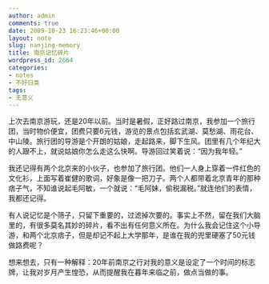 ```yaml
---
author: admin
comments: true
date: 2009-10-23 16:23:46+00:00
layout: note
slug: nanjing-memory
title: 南京记忆碎片
wordpress_id: 2664
categories:
- notes
- 不好归类
tags:
- 无意义
---
```


上次去南京游玩，还是20年以前。当时是暑假，正好路过南京，我参加一个旅行团，当时物价便宜，团费只要6元钱，游览的景点包括玄武湖、莫愁湖、雨花台、中山陵。旅行团的导游是个开朗的姑娘，走起路来，脚下生风。团里有几个年纪大的人跟不上，就说姑娘你怎么走这么快啊。导游回过笑着说：“因为我年轻。”

我还记得有两个北京来的小伙子，也参加了旅行团。他们一人身上穿着一件红色的文化衫，上面写着崔健的歌词，好象是像一把刀子。两个人都带着北京青年的那种痞子气，不知谁说起毛阿敏，一个就说：“毛阿妹，偷税漏税。”就连他们的表情，我都还记得。

有人说记忆是个筛子，只留下重要的，过滤掉次要的。事实上不然，留在我们大脑里的，有很多莫名其妙的碎片，看不出有任何意义所在。为什么我会记住这个小导游，和两个北京痞子，但是却记不起上大学那年，是谁在我的兜里硬塞了50元钱做路费呢？

想来想去，只有一种解释：20年前南京之行对我的意义是设定了一个时间的标志牌，让我对岁月产生惶恐，从而提醒我在暮年来临之前，做点当做的事。



